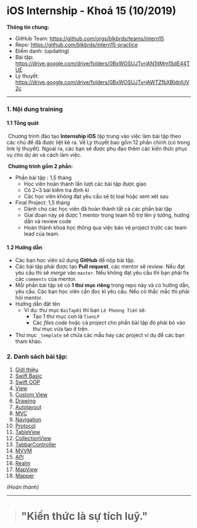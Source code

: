 # iOS Internship - Khoá 15 (10/2019)

**Thông tin chung:**

- GitHub Team: <https://github.com/orgs/blkbrds/teams/intern15>
- Repo: <https://github.com/blkbrds/intern15-practice>
- Điểm danh: (updating)
- Bài tập: <https://drive.google.com/drive/folders/0BxWOSUJTvrjAN1ItMm1SdE44TUE>
- Lý thuyết: <https://drive.google.com/drive/folders/0BxWOSUJTvrjAWTZfbXBIdnlUV2c>

---

### 1. Nội dung training

#### 1.1 Tổng quát

​	Chương trình đào tạo **Internship iOS** tập trung vào việc làm bài tập theo các chủ đề đã được liệt kê ra. Về Lý thuyết bao gồm 12 phần chính (có trong link lý thuyết). Ngoài ra, các bạn sẽ được phụ đạo thêm các kiến thức phục vụ cho dự án và cách làm việc.

​	**Chương trình gồm 2 phần:**

  * Phần bài tập : 1,5 tháng
      * Học viên hoàn thành lần lượt các bài tập được giao
      * Có 2~3 bài kiểm tra định kì
      * Các học viên không đạt yêu cầu sẽ bị loại hoặc xem xét sau
  * Final Project: 1,5 tháng
      * Dành cho các học viên đã hoàn thành tất cả các phần bài tập
      * Giai đoạn này sẽ được 1 mentor trong team hỗ trợ lên ý tưởng, hướng dẫn và review code
      * Hoàn thành khoá học thông qua việc bảo vệ project trước các team lead của team.

#### 1.2 Hướng dẫn

* Các bạn học viên sử dụng **GitHub** để nộp bài tập.
* Các bài tập phải được tạo **Pull request**, các mentor sẽ *review*. Nếu đạt yêu cầu thì sẽ *merge* vào `master`. Nếu không đạt yêu cầu thì bạn phải fix các `comments` của mentor.
* Mỗi phần bài tập sẽ có **1 thư mục riêng** trong repo này và có hướng dẫn, yêu cầu. Các bạn học viên cần đọc kĩ yêu cầu. Nếu có thắc mắc thì phải hỏi mentor.
* Hướng dẫn đặt tên
  * Ví dụ: thư mục `BaiTap01` thì bạn `Lê Phương Tiến` sẽ:
    * Tạo 1 thư mục con là `TienLP`
    * Các *files code* hoặc cả *project* cho phần bài tập đó phải bỏ vào thư mục vừa tạo ở trên.
* Thư mục `_template` sẽ chứa các mẫu hay các project ví dụ để các bạn tham khảo.

### 2. Danh sách bài tập:

1. [Giới thiệu](https://drive.google.com/file/d/1cT9Cl5efB2FzOHUbMqSJSmKfbnofJyiq/view?usp=sharing)
2. [Swift Basic](https://drive.google.com/file/d/1zVWtQtAe9dzTf9ZeyagFkA2mQxWahkpC/view?usp=sharing)
3. [Swift OOP](https://drive.google.com/file/d/1bbUahjDn3aqrXXW6Bx5shJP2lhj04H8d/view?usp=sharing)
4. [View](https://drive.google.com/file/d/1W1OchgKXKDxHjBNInX2kRyXpFx7QeUkQ/view?usp=sharing)
5. [Custom View](https://drive.google.com/file/d/1wjFXfwMcYI228FJ98MuZVmrnFGYfOnOb/view?usp=sharing)
6. [Drawing](https://drive.google.com/file/d/1b-MJXqsYEI5a1s11XHZKyMTdKAgGHqHt/view?usp=sharing)
7. [Autolayout](https://drive.google.com/file/d/1X_EzavLUUqyCXcKRQ55bPXYh9FFvUPCp/view?usp=sharing)
8. [MVC](https://drive.google.com/file/d/1hTdEcjzh4wpXzV22LgkjxS3RQy_jqq4J/view?usp=sharing)
9. [Navigation](https://drive.google.com/file/d/19vi_MTDjRODEvvcsRbZUL1zcrr_7JKiU/view?usp=sharing)
10. [Protocol](https://drive.google.com/file/d/13zWAwvznUp1YPcFvDh6E1HAxmTILE25x/view?usp=sharing)
11. [TableView](https://drive.google.com/file/d/1x__947M8SOUH53nu7t-4wOx5SuXJFfae/view?usp=sharing)
12. [CollectionView](https://drive.google.com/file/d/1HL3UVG0R9VdCi3o-jkJvzYvkReEMt6Bd/view?usp=sharing)
13. [TabbarController](https://drive.google.com/file/d/1rTptA24OL9TSXYq9Hkk0X8k1jWYgmMo4/view?usp=sharing)
14. [MVVM](https://drive.google.com/file/d/16zAdOgcb06W90dxTdBnn_Lb9TRwJCeDJ/view?usp=sharing)
15. [API](https://drive.google.com/file/d/101v43v11MQYJ26ISkqyQnI4pd-H0XrL0/view?usp=sharing)
16. [Realm](https://drive.google.com/file/d/1Gf58ee85H96bigt83fcjvPT6vrez1-wb/view?usp=sharing)
17. [MapView](https://drive.google.com/file/d/1-QYeX1hiAUC-_phfc_OhyDTDQI5rLHrW/view?usp=sharing)
18. [Mapper](https://drive.google.com/file/d/1etxF1SVgsyF4fk3xv0lfavyrij2r1Ko9/view?usp=sharing)

*(Hoàn thành)*

---

> # "Kiến thức là sự tích luỹ."